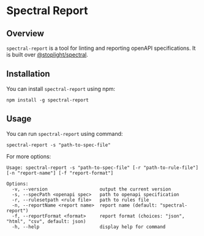 # Spectral Report

## Overview

`spectral-report` is a tool for linting and reporting openAPI specifications. It is built over [@stoplight/spectral](https://stoplight.io/open-source/spectral/).

## Installation

You can install `spectral-report` using npm:

```
npm install -g spectral-report
```

## Usage

You can run `spectral-report` using command:

```
spectral-report -s "path-to-spec-file"
```

For more options:

```
Usage: spectral-report -s "path-to-spec-file" [-r "path-to-rule-file"] [-n "report-name"] [-f "report-format"]

Options:
  -v, --version                   output the current version
  -s, --specPath <openapi spec>   path to openapi specification
  -r, --rulesetpath <rule file>   path to rules file
  -n, --reportName <report name>  report name (default: "spectral-report")
  -f, --reportFormat <format>     report format (choices: "json", "html", "csv", default: json)
  -h, --help                      display help for command
  ```